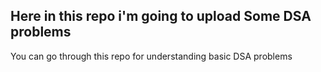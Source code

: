 ## Here in this repo i'm going to upload Some DSA problems 
You can go through this repo for understanding basic DSA problems
